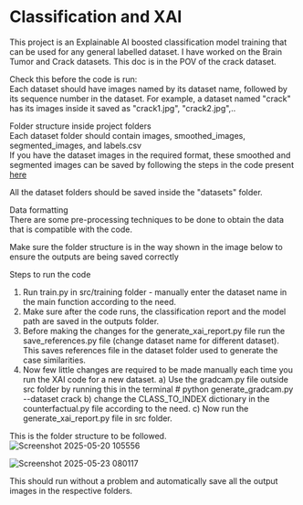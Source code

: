 # Classification and XAI

This project is an Explainable AI boosted classification model training that can be used for any general labelled dataset.
I have worked on the Brain Tumor and Crack datasets. This doc is in the POV of the crack dataset.

Check this before the code is run: \
Each dataset should have images named by its dataset name, followed by its sequence number in the dataset. 
For example, a dataset named "crack" has its images inside it saved as "crack1.jpg",  "crack2.jpg",..

Folder structure inside project folders\
Each dataset folder should contain images, smoothed_images, segmented_images, and labels.csv\
If you have the dataset images in the required format, these smoothed and segmented images can be saved by following the steps in the code present [here](https://github.com/karthik7712/image_process)

All the dataset folders should be saved inside the "datasets" folder.

Data formatting\
There are some pre-processing techniques to be done to obtain the data that is compatible with the code.


Make sure the folder structure is in the way shown in the image below to ensure the outputs are being saved correctly

Steps to run the code
1) Run train.py in src/training folder - manually enter the dataset name in the main function according to the need.
2) Make sure after the code runs, the classification report and the model path are saved in the outputs folder.
3) Before making the changes for the generate_xai_report.py file run the save_references.py file (change dataset name for different dataset). This saves references file in the dataset folder used to generate the case similarities.
4) Now few little changes are required to be made manually each time you run the XAI code for a new dataset.
a) Use the gradcam.py file outside src folder by running this in the terminal # python generate_gradcam.py --dataset crack
b) change the CLASS_TO_INDEX dictionary in the counterfactual.py file according to the need.
c) Now run the generate_xai_report.py file in src folder.

This is the folder structure to be followed.\
![Screenshot 2025-05-20 105556](https://github.com/user-attachments/assets/eee15475-5ed5-4e55-94b6-3c0f55461942)



![Screenshot 2025-05-23 080117](https://github.com/user-attachments/assets/ea10272d-a60e-4d64-a70d-fa98d65b25a7)




This should run without a problem and automatically save all the output images in the respective folders.




